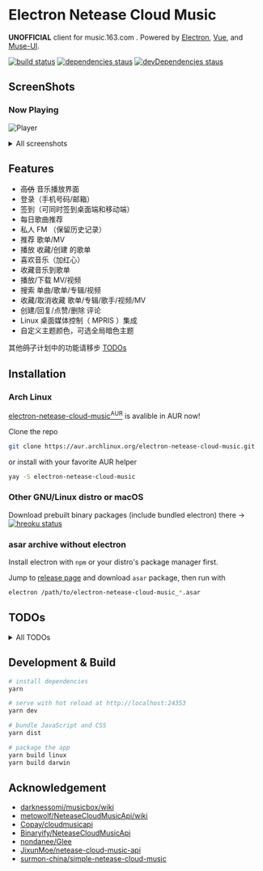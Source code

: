 # Electron Netease Cloud Music

**UNOFFICIAL** client for music.163.com . Powered by [Electron](https://electronjs.org), [Vue](https://vuejs.org), and [Muse-UI](https://muse-ui.org).

[![build status](https://api.travis-ci.org/Rocket1184/electron-netease-cloud-music.svg?branch=master)](https://travis-ci.org/Rocket1184/electron-netease-cloud-music/builds)
[![dependencies staus](https://david-dm.org/rocket1184/electron-netease-cloud-music/status.svg)](https://david-dm.org/rocket1184/electron-netease-cloud-music)
[![devDependencies staus](https://david-dm.org/rocket1184/electron-netease-cloud-music/dev-status.svg)](https://david-dm.org/rocket1184/electron-netease-cloud-music?type=dev)

## ScreenShots

### Now Playing

![Player](https://user-images.githubusercontent.com/13914967/52464615-8cee9900-2bb6-11e9-8aa3-a74d8cf7bea5.png)

<details>

<summary>All screenshots</summary>

### 首页

![Index](https://user-images.githubusercontent.com/13914967/52464576-629cdb80-2bb6-11e9-8caa-68975db3ddc3.png)

### 私人 FM

![Radio](https://user-images.githubusercontent.com/13914967/52464706-e656c800-2bb6-11e9-8aad-dd1a92b3f132.png)

### 每日歌曲推荐

![RecommendSongs](https://user-images.githubusercontent.com/13914967/52464628-9aa41e80-2bb6-11e9-9da2-17ca364a35a7.png)

### 我的收藏（歌单、专辑、歌手、视频）

![Favirote Playlist](https://user-images.githubusercontent.com/13914967/52467459-967cfe80-2bc0-11e9-8ab2-a44cee5d163a.png)

![Favorite Artist](https://user-images.githubusercontent.com/13914967/52467487-ad235580-2bc0-11e9-95b2-beaf97728e6d.png)

![Favorite Video](https://user-images.githubusercontent.com/13914967/52467495-b3b1cd00-2bc0-11e9-83ca-f06bbb7c22cb.png)

### 搜索

![Search Album](https://user-images.githubusercontent.com/13914967/52467752-916c7f00-2bc1-11e9-8d7f-524e81481402.png)

### 应用设置

![Settings](https://user-images.githubusercontent.com/13914967/52468251-1e640800-2bc3-11e9-9c60-b342f6ae4010.png)

### 自定义色调 & 暗色主题

![Dark Settings](https://user-images.githubusercontent.com/13914967/52464866-739a1c80-2bb7-11e9-8e19-41a00fa9b857.png)

![Dark Player](https://user-images.githubusercontent.com/13914967/52467317-0f2f8b00-2bc0-11e9-9c01-39a471e97803.png)

![Dark Album Detail](https://user-images.githubusercontent.com/13914967/52467878-e7d9bd80-2bc1-11e9-9d62-59347999eeb1.png)

</details>

## Features

- ~~高仿~~ 音乐播放界面
- 登录（手机号码/邮箱）
- 签到（可同时签到桌面端和移动端）
- 每日歌曲推荐
- 私人 FM （保留历史记录）
- 推荐 歌单/MV
- 播放 收藏/创建 的歌单
- 喜欢音乐（加红心）
- 收藏音乐到歌单
- 播放/下载 MV/视频
- 搜索 单曲/歌单/专辑/视频
- 收藏/取消收藏 歌单/专辑/歌手/视频/MV
- 创建/回复/点赞/删除 评论
- Linux 桌面媒体控制（ MPRIS ）集成
- 自定义主题颜色，可选全局暗色主题

其他~~鸽了~~计划中的功能请移步 [TODOs](#todos)

## Installation

### Arch Linux

[electron-netease-cloud-music<sup>AUR</sup>](https://aur.archlinux.org/packages/electron-netease-cloud-music/) is avalible in AUR now!

Clone the repo

```sh
git clone https://aur.archlinux.org/electron-netease-cloud-music.git
```

or install with your favorite AUR helper

```sh
yay -S electron-netease-cloud-music
```

### Other GNU/Linux distro or macOS

Download prebuilt binary packages (include bundled electron) there -> [![hreoku status](https://heroku-badge.herokuapp.com/?app=ncm-releases&style=flat&svg=1)](https://ncm-releases.herokuapp.com/)

### asar archive without electron

Install electron with `npm` or your distro's package manager first.

Jump to [release page](https://ncm-releases.herokuapp.com/) and download `asar` package, then run with

```sh
electron /path/to/electron-netease-cloud-music_*.asar
```

## TODOs

<details>
<summary>All TODOs</summary>

- [ ] 各种搜索
  - [x] 单曲
    - [x] 显示结果
    - [x] 插入播放列表
    - [x] 双击立即播放
  - [x] 歌手
    - [x] 显示结果
    - [x] 歌手页面
  - [x] 专辑
    - [x] 显示结果
    - [x] 专辑详情页面
  - [x] 歌单
    - [x] 显示结果
    - [x] 歌单内容页面
  - [x] MV
    - [x] 显示结果
    - [x] MV 页面
    - [x] 播放
    - [x] 下载（真的有人会下载网易云的带水印 MV 吗）
  - [ ] 用户
    - [ ] 显示结果
    - [ ] 用户信息页面
- [x] 每日歌曲推荐
  - [x] 播放
  - [x] 不感兴趣
- [ ] 其他推荐资源
  - [x] 推荐歌单
  - [x] 推荐 MV
  - [ ] 最新音乐
  - [ ] 标记为不感兴趣
- [x] 私人 FM
  - [x] 获取 FM
  - [x] 不喜欢
- [ ] 歌单编辑
  - [ ] 创建歌单
  - [ ] 修改简介
  - [ ] 删除歌曲
  - [ ] 歌曲排序 （这个网页端似乎做不到）
- [x] 各种评论的读写
  - [x] 单曲
  - [x] 歌单
  - [x] 专辑
  - [x] 视频/MV
- [x] 各种已收藏的资源的读写
  - [x] 歌单
  - [x] 歌手
  - [x] 专辑
  - [x] 视频/MV
- [ ] 私信读写 （真的有人用一个音乐 App 来聊天吗）
- [ ] 通知消息 （私信，评论， @ 等）
- [ ] 各种榜单 （反正我不用，鸽了鸽了）
- [ ] 首页 Banner （哈？这是广告吧）
- [ ] 朋友动态 （嗯 ... 我觉得不太行）

</details>

## Development & Build

``` bash
# install dependencies
yarn

# serve with hot reload at http://localhost:24353
yarn dev

# bundle JavaScript and CSS
yarn dist

# package the app
yarn build linux
yarn build darwin
```

## Acknowledgement

- [darknessomi/musicbox/wiki](https://github.com/darknessomi/musicbox/wiki)
- [metowolf/NeteaseCloudMusicApi/wiki](https://github.com/metowolf/NeteaseCloudMusicApi/wiki)
- [Copay/cloudmusicapi](https://github.com/Copay/cloudmusicapi)
- [Binaryify/NeteaseCloudMusicApi](https://github.com/Binaryify/NeteaseCloudMusicApi)
- [nondanee/Glee](https://github.com/nondanee/Glee)
- [JixunMoe/netease-cloud-music-api](https://github.com/JixunMoe/netease-cloud-music-api)
- [surmon-china/simple-netease-cloud-music](https://github.com/surmon-china/simple-netease-cloud-music)
